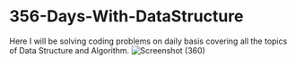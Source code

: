 # 356-Days-With-DataStructure
Here I will be solving coding problems on daily basis covering all the topics of Data Structure and Algorithm.
![Screenshot (360)](https://user-images.githubusercontent.com/62588796/114217659-1318ec80-9986-11eb-9bf4-fc8f331ac7e8.png)


